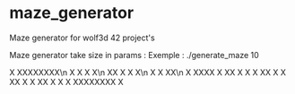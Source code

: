 # maze_generator
Maze generator for wolf3d 42 project's


   Maze generator take size in params :
   Exemple : ./generate_maze 10

   X XXXXXXXX\n
   X  X   X X\n
   XX  X X  X\n
   X X     XX\n
   X  XXXX  X
   XX     X X
   X  XX X  X
   XX X  X XX
   X   X    X
   XXXXXXXX X

